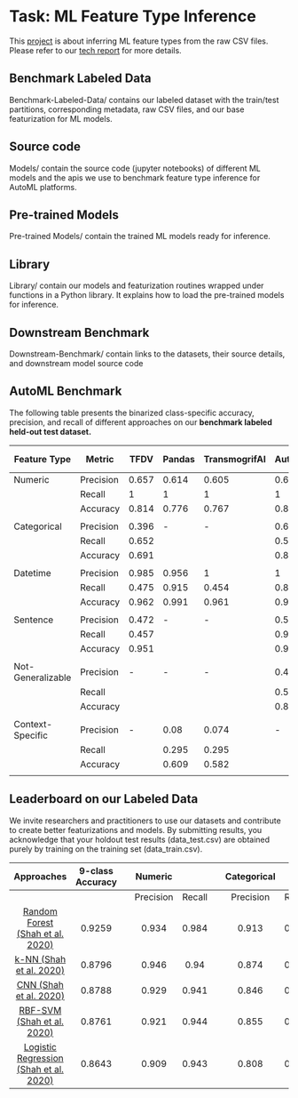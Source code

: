 # Task: ML Feature Type Inference

This [project](https://adalabucsd.github.io/sortinghat.html) is about inferring ML feature types from the raw CSV files. Please refer to our [tech report](https://adalabucsd.github.io/papers/TR_2021_SortingHat.pdf) for more details.


## Benchmark Labeled Data

Benchmark-Labeled-Data/ contains our labeled dataset with the train/test partitions, corresponding metadata, raw CSV files, and our base featurization for ML models.

## Source code

Models/ contain the source code (jupyter notebooks) of different ML models and the apis we use to benchmark feature type inference for AutoML platforms.

## Pre-trained Models

Pre-trained Models/ contain the trained ML models ready for inference.

## Library

Library/ contain our models and featurization routines wrapped under functions in a Python library. It explains how to load the pre-trained models for inference.

## Downstream Benchmark

Downstream-Benchmark/ contain links to the datasets, their source details, and downstream model source code


## AutoML Benchmark

The following table presents the binarized class-specific accuracy, precision, and recall of different approaches on our **benchmark labeled held-out test dataset.**

| Feature Type          | Metric           |     TFDV          |     Pandas    |     TransmogrifAI    |     AutoGluon     |     Log Reg       |     CNN           |     Rand   Forest    |
|-----------------------|------------------|-------------------|---------------|----------------------|-------------------|-------------------|-------------------|----------------------|
|     Numeric           |     Precision    |     0.657         |     0.614     |     0.605            |     0.646         |     0.909         |     0.929         |     0.934            |
|                       |     Recall       |     1             |     1         |     1                |     1             |     0.943         |     0.941         |     0.984            |
|                       |     Accuracy     |     0.814         |     0.776     |     0.767            |     0.805         |     0.946         |     0.953         |     0.97             |
|                       |                  |                   |               |                      |                   |                   |                   |                      |
|     Categorical       |     Precision    |     0.396         |     -         |     -                |     0.667         |     0.808         |     0.846         |     0.913            |
|                       |     Recall       |     0.652         |               |                      |     0.534         |     0.884         |     0.928         |     0.943            |
|                       |     Accuracy     |     0.691         |               |                      |     0.831         |     0.925         |     0.945         |     0.966            |
|                       |                  |                   |               |                      |                   |                   |                   |                      |
|     Datetime          |     Precision    |     0.985         |     0.956     |     1                |     1             |     0.951         |     0.925         |     0.945            |
|                       |     Recall       |     0.475         |     0.915     |     0.454            |     0.844         |     0.972         |     0.965         |     0.972            |
|                       |     Accuracy     |     0.962         |     0.991     |     0.961            |     0.989         |     0.994         |     0.992         |     0.994            |
|                       |                  |                   |               |                      |                   |                   |                   |                      |
|     Sentence          |     Precision    |     0.472         |     -         |     -                |     0.516         |     0.913         |     0.725         |     0.865            |
|                       |     Recall       |     0.457         |               |                      |     0.902         |     0.793         |     0.804         |     0.902            |
|                       |     Accuracy     |     0.951         |               |                      |     0.956         |     0.987         |     0.977         |     0.989            |
|                       |                  |                   |               |                      |                   |                   |                   |                      |
|     Not-Generalizable |     Precision    |     -             |     -         |     -                |     0.465         |     0.732         |     0.81          |     0.934            |
|                       |     Recall       |                   |               |                      |     0.53          |     0.732         |     0.66          |     0.86             |
|                       |     Accuracy     |                   |               |                      |     0.883         |     0.947         |     0.937         |     0.978            |
|                       |                  |                   |               |                      |                   |                   |                   |                      |
|     Context-Specific  |     Precision    |     -             |     0.08      |     0.074            |     -             |     0.747         |     0.741         |     0.859            |
|                       |     Recall       |                   |     0.295     |     0.295            |                   |     0.621         |     0.663         |     0.705            |
|                       |     Accuracy     |                   |     0.609     |     0.582            |                   |     0.944         |     0.946         |     0.961            |
|                       |                  |                   |               |                      |                   |                   |                   |                      |

<!-- ![TableComparison](images/table_comparison.png) -->


## Leaderboard on our Labeled Data

We invite researchers and practitioners to use our datasets and contribute to create better featurizations and models. By submitting results, you acknowledge that your holdout test results (data_test.csv) are obtained purely by training on the training set (data_train.csv).

<!-- ![TableAccuracy](images/table_models_all.png) -->

|                                                 Approaches                                               |     9-class      Accuracy    |   |      Numeric     |               |   |     Categorical    |               |   |      Datetime    |               |   |      Sentence    |               |   |        URL       |               |   |     Embedded   Number    |               |   |        List      |               |   |     Not-Generalizable    |               |   |     Context-Specific    |               |   |
|:--------------------------------------------------------------------------------------------------------:|:----------------------------:|---|:----------------:|:-------------:|---|:------------------:|:-------------:|---|:----------------:|:-------------:|---|:----------------:|:-------------:|---|:----------------:|:-------------:|---|:------------------------:|:-------------:|---|:----------------:|:-------------:|---|:------------------------:|:-------------:|---|:-----------------------:|:-------------:|---|
|                                                                                                          |                              |   |     Precision    |     Recall    |   |      Precision     |     Recall    |   |     Precision    |     Recall    |   |     Precision    |     Recall    |   |     Precision    |     Recall    |   |         Precision        |     Recall    |   |     Precision    |     Recall    |   |         Precision        |     Recall    |   |         Precision       |     Recall    |   |
|     [Random Forest (Shah et al. 2020)](https://adalabucsd.github.io/papers/TR_2020_SortingHat.pdf)       |             0.9259           |   |       0.934      |      0.984    |   |        0.913       |      0.943    |   |       0.945      |      0.972    |   |       0.865      |      0.902    |   |       0.968      |      0.938    |   |           0.929          |      0.929    |   |         1        |      0.827    |   |           0.934          |      0.86     |   |           0.859         |      0.705    |   |
|     [k-NN (Shah et al. 2020)](https://adalabucsd.github.io/papers/TR_2020_SortingHat.pdf)                |             0.8796           |   |       0.946      |      0.94     |   |        0.874       |      0.884    |   |       0.914      |      0.952    |   |       0.841      |      0.796    |   |         1        |      0.909    |   |           0.842          |      0.885    |   |        0.87      |      0.769    |   |           0.838          |      0.801    |   |           0.681         |      0.722    |   |
|     [CNN (Shah et al. 2020)](https://adalabucsd.github.io/papers/TR_2020_SortingHat.pdf)                 |             0.8788           |   |       0.929      |      0.941    |   |        0.846       |      0.928    |   |       0.925      |      0.965    |   |       0.725      |      0.804    |   |       0.828      |      0.75     |   |           0.747          |      0.717    |   |       0.732      |      0.577    |   |            0.81          |      0.693    |   |           0.741         |      0.663    |   |
|     [RBF-SVM (Shah et al. 2020)](https://adalabucsd.github.io/papers/TR_2020_SortingHat.pdf)             |             0.8761           |   |       0.921      |      0.944    |   |        0.855       |      0.885    |   |         1        |      0.963    |   |       0.879      |      0.624    |   |       0.967      |      0.879    |   |           0.955          |      0.972    |   |       0.542      |      0.907    |   |           0.832          |      0.796    |   |           0.768         |      0.676    |   |
|     [Logistic Regression (Shah et al. 2020)](https://adalabucsd.github.io/papers/TR_2020_SortingHat.pdf) |             0.8643           |   |       0.909      |      0.943    |   |        0.808       |      0.884    |   |       0.951      |      0.972    |   |       0.913      |      0.793    |   |       0.939      |      0.969    |   |           0.919          |      0.919    |   |        0.93      |      0.769    |   |           0.732          |      0.66     |   |           0.747         |      0.621    |   |